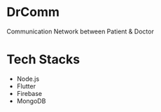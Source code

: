 # DrComm

Communication Network between Patient &amp; Doctor

# Tech Stacks

- Node.js
- Flutter
- Firebase
- MongoDB
